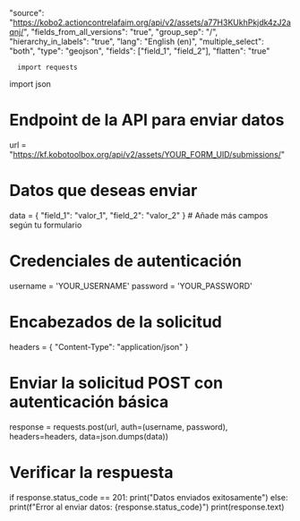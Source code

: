 "source": "https://kobo2.actioncontrelafaim.org/api/v2/assets/a77H3KUkhPkjdk4zJ2aqnj/",
      "fields_from_all_versions": "true",
      "group_sep": "/",
      "hierarchy_in_labels": "true",
      "lang": "English (en)",
      "multiple_select": "both",
      "type": "geojson",
      "fields": ["field_1", "field_2"],
      "flatten": "true"



      
      import requests
import json

# Endpoint de la API para enviar datos
url = "https://kf.kobotoolbox.org/api/v2/assets/YOUR_FORM_UID/submissions/"

# Datos que deseas enviar
data = {
    "field_1": "valor_1",
    "field_2": "valor_2"
}
    # Añade más campos según tu formulario

# Credenciales de autenticación
username = 'YOUR_USERNAME'
password = 'YOUR_PASSWORD'

# Encabezados de la solicitud
headers = {
    "Content-Type": "application/json"
}

# Enviar la solicitud POST con autenticación básica
response = requests.post(url, auth=(username, password), headers=headers, data=json.dumps(data))

# Verificar la respuesta
if response.status_code == 201:
    print("Datos enviados exitosamente")
else:
    print(f"Error al enviar datos: {response.status_code}")
    print(response.text)



